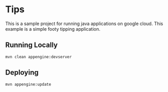 # Tips

This is a sample project for running java applications on google cloud.
This example is a simple footy tipping application.


## Running Locally

```
mvn clean appengine:devserver
```

## Deploying

```
mvn appengine:update
```